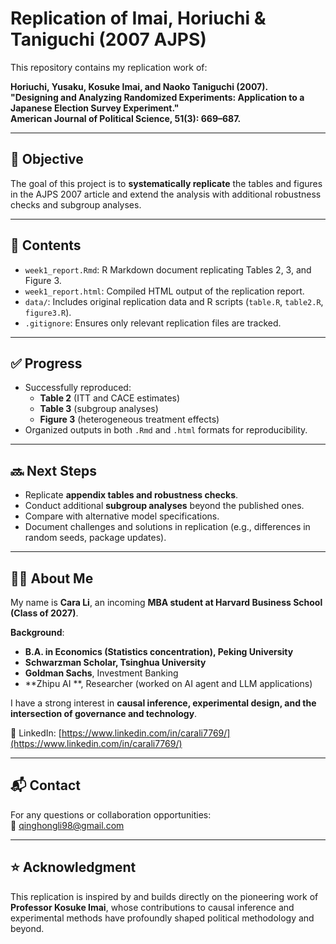 # Replication of Imai, Horiuchi & Taniguchi (2007 AJPS)

This repository contains my replication work of:

**Horiuchi, Yusaku, Kosuke Imai, and Naoko Taniguchi (2007).  
"Designing and Analyzing Randomized Experiments: Application to a Japanese Election Survey Experiment."  
American Journal of Political Science, 51(3): 669–687.**

---

## 🎯 Objective
The goal of this project is to **systematically replicate** the tables and figures in the AJPS 2007 article and extend the analysis with additional robustness checks and subgroup analyses.

---

## 📂 Contents
- `week1_report.Rmd`: R Markdown document replicating Tables 2, 3, and Figure 3.  
- `week1_report.html`: Compiled HTML output of the replication report.  
- `data/`: Includes original replication data and R scripts (`table.R`, `table2.R`, `figure3.R`).  
- `.gitignore`: Ensures only relevant replication files are tracked.  

---

## ✅ Progress
- Successfully reproduced:
  - **Table 2** (ITT and CACE estimates)  
  - **Table 3** (subgroup analyses)  
  - **Figure 3** (heterogeneous treatment effects)  
- Organized outputs in both `.Rmd` and `.html` formats for reproducibility.

---

## 🔜 Next Steps
- Replicate **appendix tables and robustness checks**.  
- Conduct additional **subgroup analyses** beyond the published ones.  
- Compare with alternative model specifications.  
- Document challenges and solutions in replication (e.g., differences in random seeds, package updates).  

---

## 👩‍🎓 About Me
My name is **Cara Li**, an incoming **MBA student at Harvard Business School (Class of 2027)**.  

**Background**:
- **B.A. in Economics (Statistics concentration), Peking University**  
- **Schwarzman Scholar, Tsinghua University**  
- **Goldman Sachs**, Investment Banking  
- **Zhipu AI **, Researcher (worked on AI agent and LLM applications)  

I have a strong interest in **causal inference, experimental design, and the intersection of governance and technology**.  

📎 LinkedIn: [https://www.linkedin.com/in/carali7769/](https://www.linkedin.com/in/carali7769/)

---

## 📬 Contact
For any questions or collaboration opportunities:  
📧 qinghongli98@gmail.com  

---

## ⭐ Acknowledgment
This replication is inspired by and builds directly on the pioneering work of **Professor Kosuke Imai**, whose contributions to causal inference and experimental methods have profoundly shaped political methodology and beyond.
